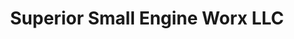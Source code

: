 ---
title: "Superior Small Engine Worx LLC"
url: /howell/superior-small-engine-worx-llc/
shop: Autowerkstatt
---